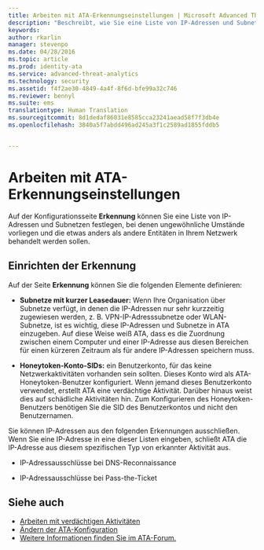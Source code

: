 ```yaml
---
title: Arbeiten mit ATA-Erkennungseinstellungen | Microsoft Advanced Threat Analytics
description: "Beschreibt, wie Sie eine Liste von IP-Adressen und Subnetzen konfigurieren, bei denen ungewöhnliche Umstände vorliegen und die anders als andere Entitäten in Ihrem Netzwerk behandelt werden sollen."
keywords: 
author: rkarlin
manager: stevenpo
ms.date: 04/28/2016
ms.topic: article
ms.prod: identity-ata
ms.service: advanced-threat-analytics
ms.technology: security
ms.assetid: f4f2ae30-4849-4a4f-8f6d-bfe99a32c746
ms.reviewer: bennyl
ms.suite: ems
translationtype: Human Translation
ms.sourcegitcommit: 8d1dedaf86031e8585cca23241aead58f7f3db4e
ms.openlocfilehash: 3840a5f7abdd496ad245a3f1c2589ad1855fddb5


---
```


# Arbeiten mit ATA-Erkennungseinstellungen
Auf der Konfigurationsseite **Erkennung** können Sie eine Liste von IP-Adressen und Subnetzen festlegen, bei denen ungewöhnliche Umstände vorliegen und die etwas anders als andere Entitäten in Ihrem Netzwerk behandelt werden sollen.

## Einrichten der Erkennung
Auf der Seite **Erkennung** können Sie die folgenden Elemente definieren:

-   **Subnetze mit kurzer Leasedauer:** Wenn Ihre Organisation über Subnetze verfügt, in denen die IP-Adressen nur sehr kurzzeitig zugewiesen werden, z. B. VPN-IP-Adresssubnetze oder WLAN-Subnetze, ist es wichtig, diese IP-Adressen und Subnetze in ATA einzugeben. Auf diese Weise weiß ATA, dass es die Zuordnung zwischen einem Computer und einer IP-Adresse aus diesen Bereichen für einen kürzeren Zeitraum als für andere IP-Adressen speichern muss.

-   **Honeytoken-Konto-SIDs:** ein Benutzerkonto, für das keine Netzwerkaktivitäten vorhanden sein sollten. Dieses Konto wird als ATA-Honeytoken-Benutzer konfiguriert. Wenn jemand dieses Benutzerkonto verwendet, erstellt ATA eine verdächtige Aktivität. Darüber hinaus weist dies auf schädliche Aktivitäten hin. Zum Konfigurieren des Honeytoken-Benutzers benötigen Sie die SID des Benutzerkontos und nicht den Benutzernamen.

Sie können IP-Adressen aus den folgenden Erkennungen ausschließen. Wenn Sie eine IP-Adresse in eine dieser Listen eingeben, schließt ATA die IP-Adresse aus diesem spezifischen Typ von erkannter Aktivität aus.

-   IP-Adressausschlüsse bei DNS-Reconnaissance

-   IP-Adressausschlüsse bei Pass-the-Ticket

## Siehe auch
- [Arbeiten mit verdächtigen Aktivitäten](working-with-suspicious-activities.md)
- [Ändern der ATA-Konfiguration](modifying-ata-configuration.md)
- [Weitere Informationen finden Sie im ATA-Forum.](https://social.technet.microsoft.com/Forums/security/home?forum=mata)



<!--HONumber=Jun16_HO4-->


